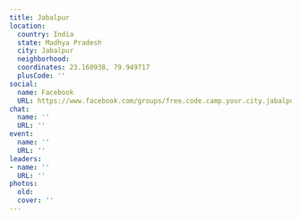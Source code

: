 ```yaml
---
title: Jabalpur
location:
  country: India
  state: Madhya Pradesh
  city: Jabalpur
  neighborhood: 
  coordinates: 23.160938, 79.949717
  plusCode: ''
social:
  name: Facebook
  URL: https://www.facebook.com/groups/free.code.camp.your.city.jabalpur
chat:
  name: ''
  URL: ''
event:
  name: ''
  URL: ''
leaders:
- name: ''
  URL: ''
photos:
  old: 
  cover: ''
---
```

